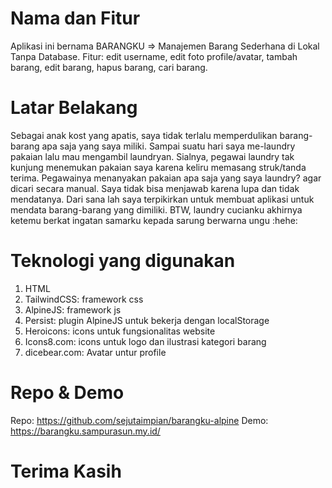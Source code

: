 # Nama dan Fitur

Aplikasi ini bernama BARANGKU => Manajemen Barang Sederhana di Lokal Tanpa Database.
Fitur: edit username, edit foto profile/avatar, tambah barang, edit barang, hapus barang, cari barang.

# Latar Belakang

Sebagai anak kost yang apatis, saya tidak terlalu memperdulikan barang-barang apa saja yang saya miliki. Sampai suatu hari saya me-laundry pakaian lalu mau mengambil laundryan. Sialnya, pegawai laundry tak kunjung menemukan pakaian saya karena keliru memasang struk/tanda terima. Pegawainya menanyakan pakaian apa saja yang saya laundry? agar dicari secara manual. Saya tidak bisa menjawab karena lupa dan tidak mendatanya. Dari sana lah saya terpikirkan untuk membuat aplikasi untuk mendata barang-barang yang dimiliki. BTW, laundry cucianku akhirnya ketemu berkat ingatan samarku kepada sarung berwarna ungu :hehe:

# Teknologi yang digunakan

1. HTML
1. TailwindCSS: framework css
1. AlpineJS: framework js
1. Persist: plugin AlpineJS untuk bekerja dengan localStorage
1. Heroicons: icons untuk fungsionalitas website
1. Icons8.com: icons untuk logo dan ilustrasi kategori barang
1. dicebear.com: Avatar untur profile

# Repo & Demo

Repo: https://github.com/sejutaimpian/barangku-alpine
Demo: https://barangku.sampurasun.my.id/

# Terima Kasih
